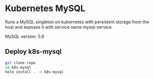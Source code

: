 # Kubernetes MySQL 
 
Runs a MySQL singleton on kubernetes with persistent storage from the
host and exposes it with service name mysql-service. 

MySQL version: 5.6
 
 
## Deploy k8s-mysql
 
```bash
git clone repo
cd k8s-mysql
helm install . -n k8s-mysql
```
 
